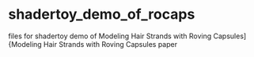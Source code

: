 # shadertoy_demo_of_rocaps
files for shadertoy demo of Modeling Hair Strands with Roving Capsules]{Modeling Hair Strands with Roving Capsules paper
